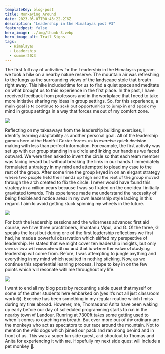 ```yaml
---
templateKey: blog-post
title: Monkeying Around
date: 2023-05-07T00:43:22.276Z
description: "Leadership in the Himalayas post #3"
featuredpost: false
hero_image: ../img/thumb-3.webp
hero_image_alt: Trail Signs
tags:
  - Himalayas
  - Leadership
  - summer2023
---
```

The first full day of activities for the Leadership in the Himalayas program, we took a hike on a nearby nature reserve. The mountain air was refreshing to the lungs as the surrounding views of the landscape stole that breath right away. This hike included time for us to find a quiet space and meditate on what brought us to this experience in the first place. In the past, I have received feedback from professors and in the workplace that I need to take more initiative sharing my ideas in group settings. So, for this experience, a main goal is to continue to seek out opportunities to jump in and speak my mind in group settings in a way that forces me out of my comfort zone. 

![](https://pittbusinesstotheworld.com/wp-content/uploads/2023/05/F5B7D117-45B0-43B6-AA27-3DD4EBE310E8-1024x683.jpg)

Reflecting on my takeaways from the leadership building exercises, I identify learning adaptability as another personal goal. All of the leadership games here at the Haniful Center forces us to exercise quick decision making with less than perfect information. For example, the first activity was set up with our group standing in a circle and linking our hands as we faced outward. We were then asked to invert the circle so that each team member was facing inward but without breaking the links in our hands. I immediately formulated a strategy in my mind and attempted to plead my case to the rest of the group. After some time the group keyed in on an elegant strategy where two people held their hands up high and the rest of the group moved through the arch created to flip the circle. I never would have found this strategy in a million years because I was so fixated on the one idea I initially gravitated towards. This experience made me understand the necessity of being flexible and notice areas in my own leadership style lacking in this regard. I aim to avoid getting stuck spinning my wheels in the future. 

![](https://pittbusinesstotheworld.com/wp-content/uploads/2023/05/B84D384A-FE12-4E8A-BB13-1265C8E65DF1-1024x683.jpg)

For both the leadership sessions and the wilderness advanced first aid course, we have three practitioners, Shantanu, Vipul, and G. Of the three, G speaks the least but during one of the first leadership reflections we first had, he made a powerful observation which shifted my perspective of leadership. He stated that we might cover ten leadership insights, but only one or two will resonate with us and that is where the value of studying leadership will come from. Before, I was attempting to jungle anything and everything in my mind which resulted in nothing sticking. Now, as we continue this experiential learning process, I hope to key in on the few points which will resonate with me throughout my life. 

![](https://pittbusinesstotheworld.com/wp-content/uploads/2023/05/A523191D-4C7A-4308-ADDA-A9AFDA0C1C33-1024x683.jpg)

I want to end all my blog posts by recounting a side quest that myself or some of the other students here embarked on (yes it’s not all just classroom work 🤓). Exercise has been something in my regular routine which I miss during my time abroad. However, me, Thomas and Anita have been waking up early before our day of scheduled programming starts to run in the nearby town of Landour. Running at 7300ft takes some getting used to when it comes to catching my breath. But even more out of the ordinary are the monkeys who act as spectators to our race around the mountain. Not to mention the wild dogs which joined our pack and ran along behind and in front of us. This was a super fun side quest, and shoutout to Thomas and Anita for experiencing it with me. Hopefully my next side quest will include a pet monkey 🙊.